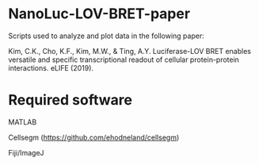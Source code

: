 # NanoLuc-LOV-BRET-paper

Scripts used to analyze and plot data in the following paper:

Kim, C.K., Cho, K.F., Kim, M.W., & Ting, A.Y. Luciferase-LOV BRET enables versatile and specific transcriptional readout of cellular protein-protein interactions. eLIFE (2019).

# Required software
MATLAB

Cellsegm (https://github.com/ehodneland/cellsegm)

Fiji/ImageJ
